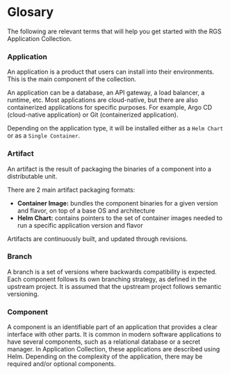 # Glosary

The following are relevant terms that will help you get started with the RGS Application Collection.

### Application

An application is a product that users can install into their environments. This is the main component of the collection.

An application can be a database, an API gateway, a load balancer, a runtime, etc. Most applications are cloud-native, but there are also containerized applications for specific purposes. For example, Argo CD (cloud-native application) or Git (containerized application).

Depending on the application type, it will be installed either as a `Helm Chart` or as a `Single Container`.

### Artifact

An artifact is the result of packaging the binaries of a component into a distributable unit.

There are 2 main artifact packaging formats:

- **Container Image:** bundles the component binaries for a given version and flavor, on top of a base OS and architecture
- **Helm Chart:** contains pointers to the set of container images needed to run a specific application version and flavor

Artifacts are continuously built, and updated through revisions.

### Branch

A branch is a set of versions where backwards compatibility is expected. Each component follows its own branching strategy, as defined in the upstream project. It is assumed that the upstream project follows semantic versioning.

### Component

A component is an identifiable part of an application that provides a clear interface with other parts. It is common in modern software applications to have several components, such as a relational database or a secret manager. In Application Collection, these applications are described using Helm. Depending on the complexity of the application, there may be required and/or optional components.